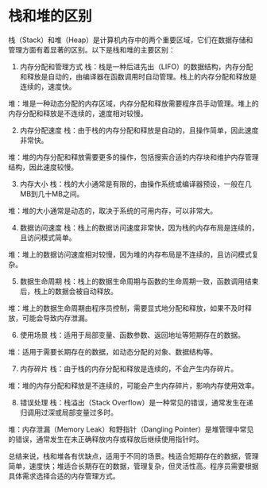 # 栈和堆的区别

栈（Stack）和堆（Heap）是计算机内存中的两个重要区域，它们在数据存储和管理方面有着显著的区别。以下是栈和堆的主要区别：

1. 内存分配和管理方式
栈：栈是一种后进先出（LIFO）的数据结构，内存分配和释放是自动的，由编译器在函数调用时自动管理。栈上的内存分配和释放是连续的，速度快。

堆：堆是一种动态分配的内存区域，内存分配和释放需要程序员手动管理。堆上的内存分配和释放是不连续的，速度相对较慢。

2. 内存分配速度
栈：由于栈的内存分配和释放是自动的，且操作简单，因此速度非常快。

堆：堆的内存分配和释放需要更多的操作，包括搜索合适的内存块和维护内存管理结构，因此速度较慢。

3. 内存大小
栈：栈的大小通常是有限的，由操作系统或编译器预设，一般在几MB到几十MB之间。

堆：堆的大小通常是动态的，取决于系统的可用内存，可以非常大。

4. 数据访问速度
栈：栈上的数据访问速度非常快，因为栈的内存布局是连续的，且访问模式简单。

堆：堆上的数据访问速度相对较慢，因为堆的内存布局是不连续的，且访问模式复杂。

5. 数据生命周期
栈：栈上的数据生命周期与函数的生命周期一致，函数调用结束后，栈上的数据会被自动释放。

堆：堆上的数据生命周期由程序员控制，需要显式地分配和释放，如果不及时释放，可能会导致内存泄漏。

6. 使用场景
栈：适用于局部变量、函数参数、返回地址等短期存在的数据。

堆：适用于需要长期存在的数据，如动态分配的对象、数据结构等。

7. 内存碎片
栈：由于栈的内存分配和释放是连续的，不会产生内存碎片。

堆：堆的内存分配和释放是不连续的，可能会产生内存碎片，影响内存使用效率。

8. 错误处理
栈：栈溢出（Stack Overflow）是一种常见的错误，通常发生在递归调用过深或局部变量过多时。

堆：内存泄漏（Memory Leak）和野指针（Dangling Pointer）是堆管理中常见的错误，通常发生在未正确释放内存或释放后继续使用指针时。

总结来说，栈和堆各有优缺点，适用于不同的场景。栈适合短期存在的数据，管理简单，速度快；堆适合长期存在的数据，管理复杂，但灵活性高。程序员需要根据具体需求选择合适的内存管理方式。